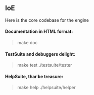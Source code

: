 ## IoE 
Here is the core codebase for the engine
#### Documentation in HTML format: 
 > make doc
#### TestSuite and debuggers delight:
 > make test
 > ./testsuite/tester
#### HelpSuite, thar be treasure: 
 > make help
 > ./helpsuite/helper
